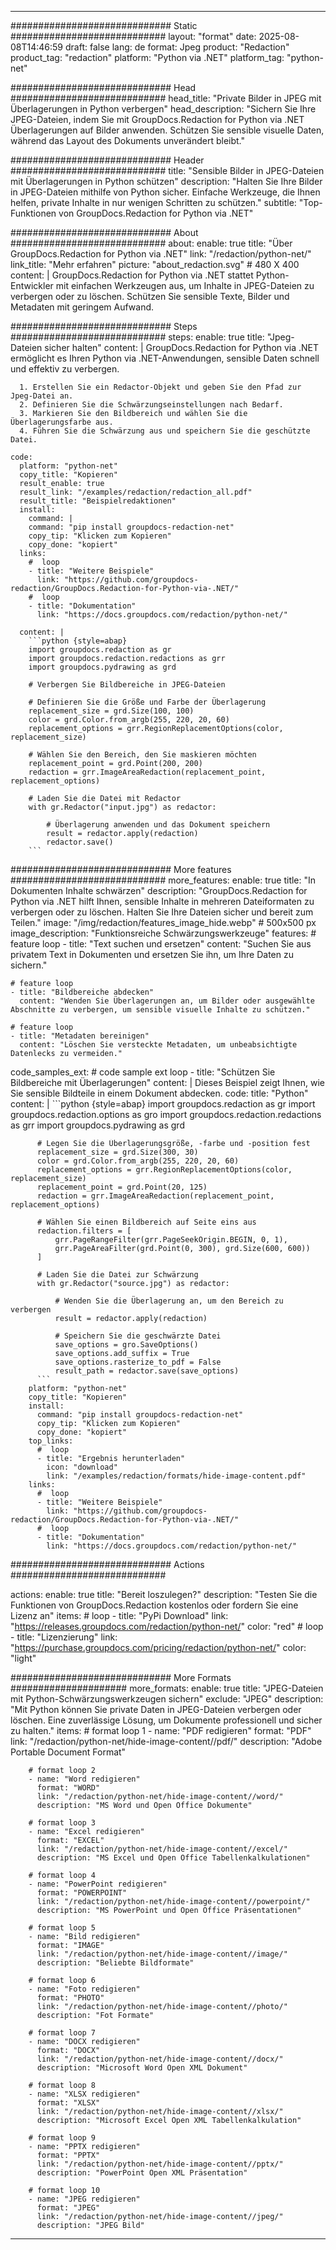 
---
############################# Static ############################
layout: "format"
date:  2025-08-08T14:46:59
draft: false
lang: de
format: Jpeg
product: "Redaction"
product_tag: "redaction"
platform: "Python via .NET"
platform_tag: "python-net"

############################# Head ############################
head_title: "Private Bilder in JPEG mit Überlagerungen in Python verbergen"
head_description: "Sichern Sie Ihre JPEG-Dateien, indem Sie mit GroupDocs.Redaction for Python via .NET Überlagerungen auf Bilder anwenden. Schützen Sie sensible visuelle Daten, während das Layout des Dokuments unverändert bleibt."

############################# Header ############################
title: "Sensible Bilder in JPEG-Dateien mit Überlagerungen in Python schützen" 
description: "Halten Sie Ihre Bilder in JPEG-Dateien mithilfe von Python sicher. Einfache Werkzeuge, die Ihnen helfen, private Inhalte in nur wenigen Schritten zu schützen."
subtitle: "Top-Funktionen von GroupDocs.Redaction for Python via .NET" 

############################# About ############################
about:
    enable: true
    title: "Über GroupDocs.Redaction for Python via .NET"
    link: "/redaction/python-net/"
    link_title: "Mehr erfahren"
    picture: "about_redaction.svg" # 480 X 400
    content: |
       GroupDocs.Redaction for Python via .NET stattet Python-Entwickler mit einfachen Werkzeugen aus, um Inhalte in JPEG-Dateien zu verbergen oder zu löschen. Schützen Sie sensible Texte, Bilder und Metadaten mit geringem Aufwand.

############################# Steps ############################
steps:
    enable: true
    title: "Jpeg-Dateien sicher halten"
    content: |
      GroupDocs.Redaction for Python via .NET ermöglicht es Ihren Python via .NET-Anwendungen, sensible Daten schnell und effektiv zu verbergen.
      
      1. Erstellen Sie ein Redactor-Objekt und geben Sie den Pfad zur Jpeg-Datei an.
      2. Definieren Sie die Schwärzungseinstellungen nach Bedarf.
      3. Markieren Sie den Bildbereich und wählen Sie die Überlagerungsfarbe aus.
      4. Führen Sie die Schwärzung aus und speichern Sie die geschützte Datei.
   
    code:
      platform: "python-net"
      copy_title: "Kopieren"
      result_enable: true
      result_link: "/examples/redaction/redaction_all.pdf"
      result_title: "Beispielredaktionen"
      install:
        command: |
        command: "pip install groupdocs-redaction-net"
        copy_tip: "Klicken zum Kopieren"
        copy_done: "kopiert"
      links:
        #  loop
        - title: "Weitere Beispiele"
          link: "https://github.com/groupdocs-redaction/GroupDocs.Redaction-for-Python-via-.NET/"
        #  loop
        - title: "Dokumentation"
          link: "https://docs.groupdocs.com/redaction/python-net/"
          
      content: |
        ```python {style=abap}
        import groupdocs.redaction as gr
        import groupdocs.redaction.redactions as grr
        import groupdocs.pydrawing as grd

        # Verbergen Sie Bildbereiche in JPEG-Dateien

        # Definieren Sie die Größe und Farbe der Überlagerung
        replacement_size = grd.Size(100, 100)
        color = grd.Color.from_argb(255, 220, 20, 60)
        replacement_options = grr.RegionReplacementOptions(color, replacement_size)

        # Wählen Sie den Bereich, den Sie maskieren möchten
        replacement_point = grd.Point(200, 200)
        redaction = grr.ImageAreaRedaction(replacement_point, replacement_options)
                
        # Laden Sie die Datei mit Redactor
        with gr.Redactor("input.jpg") as redactor:

            # Überlagerung anwenden und das Dokument speichern
            result = redactor.apply(redaction)
            redactor.save()
        ```            


############################# More features ############################
more_features:
  enable: true
  title: "In Dokumenten Inhalte schwärzen"
  description: "GroupDocs.Redaction for Python via .NET hilft Ihnen, sensible Inhalte in mehreren Dateiformaten zu verbergen oder zu löschen. Halten Sie Ihre Dateien sicher und bereit zum Teilen."
  image: "/img/redaction/features_image_hide.webp" # 500x500 px
  image_description: "Funktionsreiche Schwärzungswerkzeuge"
  features:
    # feature loop
    - title: "Text suchen und ersetzen"
      content: "Suchen Sie aus privatem Text in Dokumenten und ersetzen Sie ihn, um Ihre Daten zu sichern."

    # feature loop
    - title: "Bildbereiche abdecken"
      content: "Wenden Sie Überlagerungen an, um Bilder oder ausgewählte Abschnitte zu verbergen, um sensible visuelle Inhalte zu schützen."

    # feature loop
    - title: "Metadaten bereinigen"
      content: "Löschen Sie versteckte Metadaten, um unbeabsichtigte Datenlecks zu vermeiden."
      
  code_samples_ext:
    # code sample ext loop
    - title: "Schützen Sie Bildbereiche mit Überlagerungen"
      content: |
        Dieses Beispiel zeigt Ihnen, wie Sie sensible Bildteile in einem Dokument abdecken.
      code:
        title: "Python"
        content: |
          ```python {style=abap}
          import groupdocs.redaction as gr
          import groupdocs.redaction.options as gro
          import groupdocs.redaction.redactions as grr
          import groupdocs.pydrawing as grd

          # Legen Sie die Überlagerungsgröße, -farbe und -position fest
          replacement_size = grd.Size(300, 30)
          color = grd.Color.from_argb(255, 220, 20, 60)
          replacement_options = grr.RegionReplacementOptions(color, replacement_size)
          replacement_point = grd.Point(20, 125)
          redaction = grr.ImageAreaRedaction(replacement_point, replacement_options)

          # Wählen Sie einen Bildbereich auf Seite eins aus
          redaction.filters = [
              grr.PageRangeFilter(grr.PageSeekOrigin.BEGIN, 0, 1),
              grr.PageAreaFilter(grd.Point(0, 300), grd.Size(600, 600))
          ]

          # Laden Sie die Datei zur Schwärzung
          with gr.Redactor("source.jpg") as redactor:

              # Wenden Sie die Überlagerung an, um den Bereich zu verbergen
              result = redactor.apply(redaction)

              # Speichern Sie die geschwärzte Datei
              save_options = gro.SaveOptions()
              save_options.add_suffix = True
              save_options.rasterize_to_pdf = False
              result_path = redactor.save(save_options)
          ```
        platform: "python-net"
        copy_title: "Kopieren"
        install:
          command: "pip install groupdocs-redaction-net"
          copy_tip: "Klicken zum Kopieren"
          copy_done: "kopiert"
        top_links:
          #  loop
          - title: "Ergebnis herunterladen"
            icon: "download"
            link: "/examples/redaction/formats/hide-image-content.pdf"
        links:
          #  loop
          - title: "Weitere Beispiele"
            link: "https://github.com/groupdocs-redaction/GroupDocs.Redaction-for-Python-via-.NET/"
          #  loop
          - title: "Dokumentation"
            link: "https://docs.groupdocs.com/redaction/python-net/"


############################# Actions ############################

actions:
  enable: true
  title: "Bereit loszulegen?"
  description: "Testen Sie die Funktionen von GroupDocs.Redaction kostenlos oder fordern Sie eine Lizenz an"
  items:
    #  loop
    - title: "PyPi Download"
      link: "https://releases.groupdocs.com/redaction/python-net/"
      color: "red"
        #  loop
    - title: "Lizenzierung"
      link: "https://purchase.groupdocs.com/pricing/redaction/python-net/"
      color: "light"


############################# More Formats #####################
more_formats:
    enable: true
    title: "JPEG-Dateien mit Python-Schwärzungswerkzeugen sichern"
    exclude: "JPEG"
    description: "Mit Python können Sie private Daten in JPEG-Dateien verbergen oder löschen. Eine zuverlässige Lösung, um Dokumente professionell und sicher zu halten."
    items: 
        # format loop 1
        - name: "PDF redigieren"
          format: "PDF"
          link: "/redaction/python-net/hide-image-content//pdf/"
          description: "Adobe Portable Document Format"

        # format loop 2
        - name: "Word redigieren"
          format: "WORD"
          link: "/redaction/python-net/hide-image-content//word/"
          description: "MS Word und Open Office Dokumente"
          
        # format loop 3
        - name: "Excel redigieren"
          format: "EXCEL"
          link: "/redaction/python-net/hide-image-content//excel/"
          description: "MS Excel und Open Office Tabellenkalkulationen"

        # format loop 4
        - name: "PowerPoint redigieren"
          format: "POWERPOINT"
          link: "/redaction/python-net/hide-image-content//powerpoint/"
          description: "MS PowerPoint und Open Office Präsentationen"

        # format loop 5
        - name: "Bild redigieren"
          format: "IMAGE"
          link: "/redaction/python-net/hide-image-content//image/"
          description: "Beliebte Bildformate"

        # format loop 6
        - name: "Foto redigieren"
          format: "PHOTO"
          link: "/redaction/python-net/hide-image-content//photo/"
          description: "Fot Formate"

        # format loop 7
        - name: "DOCX redigieren"
          format: "DOCX"
          link: "/redaction/python-net/hide-image-content//docx/"
          description: "Microsoft Word Open XML Dokument"
          
        # format loop 8
        - name: "XLSX redigieren"
          format: "XLSX"
          link: "/redaction/python-net/hide-image-content//xlsx/"
          description: "Microsoft Excel Open XML Tabellenkalkulation"
          
        # format loop 9
        - name: "PPTX redigieren"
          format: "PPTX"
          link: "/redaction/python-net/hide-image-content//pptx/"
          description: "PowerPoint Open XML Präsentation"

        # format loop 10
        - name: "JPEG redigieren"
          format: "JPEG"
          link: "/redaction/python-net/hide-image-content//jpeg/"
          description: "JPEG Bild"


---